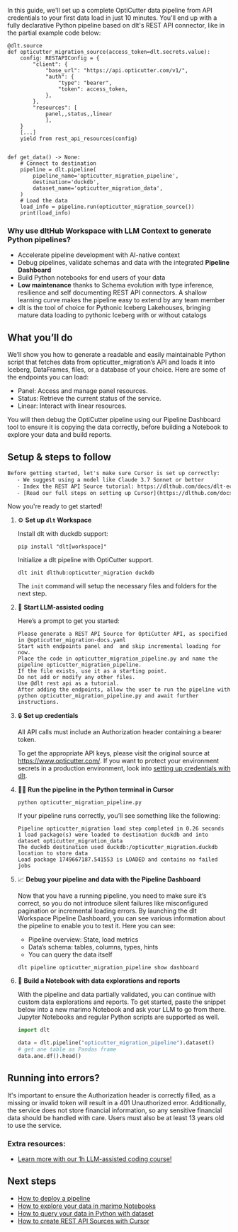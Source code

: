 In this guide, we'll set up a complete OptiCutter data pipeline from API credentials to your first data load in just 10 minutes. You'll end up with a fully declarative Python pipeline based on dlt's REST API connector, like in the partial example code below:

```python-outcome
@dlt.source
def opticutter_migration_source(access_token=dlt.secrets.value):
    config: RESTAPIConfig = {
        "client": {
            "base_url": "https://api.opticutter.com/v1/",
            "auth": {
                "type": "bearer",
                "token": access_token,
            },
        },
        "resources": [
            panel,,status,,linear
            ],
    }
    [...]
    yield from rest_api_resources(config)


def get_data() -> None:
    # Connect to destination
    pipeline = dlt.pipeline(
        pipeline_name='opticutter_migration_pipeline',
        destination='duckdb',
        dataset_name='opticutter_migration_data', 
    )
    # Load the data
    load_info = pipeline.run(opticutter_migration_source())
    print(load_info) 
```

### Why use dltHub Workspace with LLM Context to generate Python pipelines?

- Accelerate pipeline development with AI-native context
- Debug pipelines, validate schemas and data with the integrated **Pipeline Dashboard**
- Build Python notebooks for end users of your data
- **Low maintenance** thanks to Schema evolution with type inference, resilience and self documenting REST API connectors. A shallow learning curve makes the pipeline easy to extend by any team member
- dlt is the tool of choice for Pythonic Iceberg Lakehouses, bringing mature data loading to pythonic Iceberg with or without catalogs

## What you’ll do

We’ll show you how to generate a readable and easily maintainable Python script that fetches data from opticutter_migration’s API and loads it into Iceberg, DataFrames, files, or a database of your choice. Here are some of the endpoints you can load:

- Panel: Access and manage panel resources.
- Status: Retrieve the current status of the service.
- Linear: Interact with linear resources.

You will then debug the OptiCutter pipeline using our Pipeline Dashboard tool to ensure it is copying the data correctly, before building a Notebook to explore your data and build reports.

## Setup & steps to follow

```default
Before getting started, let's make sure Cursor is set up correctly:
   - We suggest using a model like Claude 3.7 Sonnet or better
   - Index the REST API Source tutorial: https://dlthub.com/docs/dlt-ecosystem/verified-sources/rest_api/ and add it to context as **@dlt rest api**
   - [Read our full steps on setting up Cursor](https://dlthub.com/docs/dlt-ecosystem/llm-tooling/cursor-restapi#23-configuring-cursor-with-documentation)
```

Now you're ready to get started!

1. ⚙️ **Set up `dlt` Workspace**
    
    Install dlt with duckdb support:
    ```shell
    pip install "dlt[workspace]"
    ```

    Initialize a dlt pipeline with OptiCutter support.
    ```shell
    dlt init dlthub:opticutter_migration duckdb
    ```

    The `init` command will setup the necessary files and folders for the next step.
    
2. 🤠 **Start LLM-assisted coding**
    
    Here’s a prompt to get you started:
    
    ```prompt
    Please generate a REST API Source for OptiCutter API, as specified in @opticutter_migration-docs.yaml 
    Start with endpoints panel and  and skip incremental loading for now. 
    Place the code in opticutter_migration_pipeline.py and name the pipeline opticutter_migration_pipeline. 
    If the file exists, use it as a starting point. 
    Do not add or modify any other files. 
    Use @dlt rest api as a tutorial. 
    After adding the endpoints, allow the user to run the pipeline with python opticutter_migration_pipeline.py and await further instructions.
    ```

    
3. 🔒 **Set up credentials** 
    
    All API calls must include an Authorization header containing a bearer token.
    
    To get the appropriate API keys, please visit the original source at https://www.opticutter.com/.
    If you want to protect your environment secrets in a production environment, look into [setting up credentials with dlt](https://dlthub.com/docs/walkthroughs/add_credentials).
    
4. 🏃‍♀️ **Run the pipeline in the Python terminal in Cursor**
    
    ```shell
    python opticutter_migration_pipeline.py
    ```
    
    If your pipeline runs correctly, you’ll see something like the following:
    
    ```shell
    Pipeline opticutter_migration load step completed in 0.26 seconds
    1 load package(s) were loaded to destination duckdb and into dataset opticutter_migration_data
    The duckdb destination used duckdb:/opticutter_migration.duckdb location to store data
    Load package 1749667187.541553 is LOADED and contains no failed jobs
    ```
    
5. 📈 **Debug your pipeline and data with the Pipeline Dashboard**

    Now that you have a running pipeline, you need to make sure it’s correct, so you do not introduce silent failures like misconfigured pagination or incremental loading errors. By launching the dlt Workspace Pipeline Dashboard, you can see various information about the pipeline to enable you to test it. Here you can see:
    - Pipeline overview: State, load metrics
    - Data’s schema: tables, columns, types, hints
    - You can query the data itself
    
    ```shell
    dlt pipeline opticutter_migration_pipeline show dashboard
    ```
    
6. 🐍 **Build a Notebook with data explorations and reports**

    With the pipeline and data partially validated, you can continue with custom data explorations and reports. To get started, paste the snippet below into a new marimo Notebook and ask your LLM to go from there. Jupyter Notebooks and regular Python scripts are supported as well.

    
    ```python
    import dlt

   data = dlt.pipeline("opticutter_migration_pipeline").dataset()
   # get ane table as Pandas frame
   data.ane.df().head()
    ```

## Running into errors?

It's important to ensure the Authorization header is correctly filled, as a missing or invalid token will result in a 401 Unauthorized error. Additionally, the service does not store financial information, so any sensitive financial data should be handled with care. Users must also be at least 13 years old to use the service.

### Extra resources:

- [Learn more with our 1h LLM-assisted coding course!](https://www.youtube.com/watch?v=GGid70rnJuM)

## Next steps

- [How to deploy a pipeline](https://dlthub.com/docs/walkthroughs/deploy-a-pipeline)
- [How to explore your data in marimo Notebooks](https://dlthub.com/docs/general-usage/dataset-access/marimo)
- [How to query your data in Python with dataset](https://dlthub.com/docs/general-usage/dataset-access/dataset)
- [How to create REST API Sources with Cursor](https://dlthub.com/docs/dlt-ecosystem/llm-tooling/cursor-restapi)
